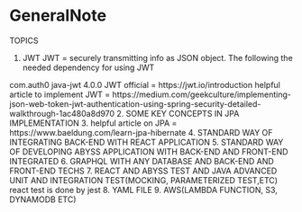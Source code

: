 # GeneralNote
TOPICS
1.  JWT
JWT = securely transmitting info as JSON object. The following the needed dependency for using JWT
<dependency>
    <groupId>com.auth0</groupId>
    <artifactId>java-jwt</artifactId>
    <version>4.0.0</version>
</dependency>
JWT official = https://jwt.io/introduction
helpful article to implement JWT = https://medium.com/geekculture/implementing-json-web-token-jwt-authentication-using-spring-security-detailed-walkthrough-1ac480a8d970
2.  SOME KEY CONCEPTS IN JPA IMPLEMENTATION
3.  helpful article on JPA = https://www.baeldung.com/learn-jpa-hibernate
4.  STANDARD WAY OF INTEGRATING BACK-END WITH REACT APPLICATION
5.  STANDARD WAY OF DEVELOPING ABYSS APPLICATION WITH BACK-END AND FRONT-END INTEGRATED
6.  GRAPHQL WITH ANY DATABASE AND BACK-END AND FRONT-END TECHS
7.  REACT AND ABYSS TEST AND JAVA ADVANCED UNIT AND INTEGRATION TEST(MOCKING, PARAMETERIZED TEST,ETC)
    react test is done by jest
8.  YAML FILE
9.  AWS(LAMBDA FUNCTION, S3, DYNAMODB ETC)
